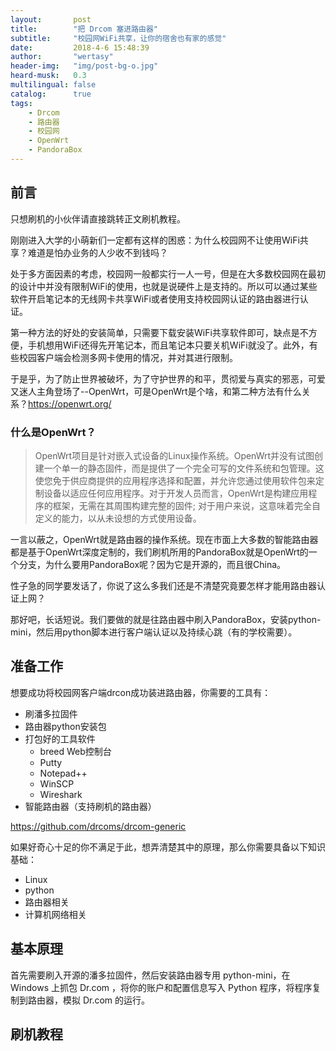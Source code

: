 ```yaml
---
layout:       post
title:        "把 Drcom 塞进路由器"
subtitle:     "校园网WiFi共享，让你的宿舍也有家的感觉"
date:         2018-4-6 15:48:39
author:       "wertasy"
header-img:   "img/post-bg-o.jpg"
heard-musk:   0.3
multilingual: false
catalog:      true
tags:
    - Drcom
    - 路由器
    - 校园网
    - OpenWrt
    - PandoraBox
---
```


## 前言
只想刷机的小伙伴请直接跳转正文刷机教程。

刚刚进入大学的小萌新们一定都有这样的困惑：为什么校园网不让使用WiFi共享？难道是怕办业务的人少收不到钱吗？

处于多方面因素的考虑，校园网一般都实行一人一号，但是在大多数校园网在最初的设计中并没有限制WiFi的使用，也就是说硬件上是支持的。所以可以通过某些软件开启笔记本的无线网卡共享WiFi或者使用支持校园网认证的路由器进行认证。

第一种方法的好处的安装简单，只需要下载安装WiFi共享软件即可，缺点是不方便，手机想用WiFi还得先开笔记本，而且笔记本只要关机WiFi就没了。此外，有些校园客户端会检测多网卡使用的情况，并对其进行限制。

于是乎，为了防止世界被破坏，为了守护世界的和平，贯彻爱与真实的邪恶，可爱又迷人主角登场了--OpenWrt，可是OpenWrt是个啥，和第二种方法有什么关系？https://openwrt.org/

### 什么是OpenWrt？
> OpenWrt项目是针对嵌入式设备的Linux操作系统。OpenWrt并没有试图创建一个单一的静态固件，而是提供了一个完全可写的文件系统和包管理。这使您免于供应商提供的应用程序选择和配置，并允许您通过使用软件包来定制设备以适应任何应用程序。对于开发人员而言，OpenWrt是构建应用程序的框架，无需在其周围构建完整的固件; 对于用户来说，这意味着完全自定义的能力，以从未设想的方式使用设备。

一言以蔽之，OpenWrt就是路由器的操作系统。现在市面上大多数的智能路由器都是基于OpenWrt深度定制的，我们刷机所用的PandoraBox就是OpenWrt的一个分支，为什么要用PandoraBox呢？因为它是开源的，而且很China。

性子急的同学要发话了，你说了这么多我们还是不清楚究竟要怎样才能用路由器认证上网？

那好吧，长话短说。我们要做的就是往路由器中刷入PandoraBox，安装python-mini，然后用python脚本进行客户端认证以及持续心跳（有的学校需要）。

## 准备工作

想要成功将校园网客户端drcon成功装进路由器，你需要的工具有：
 - 刷潘多拉固件
 - 路由器python安装包
 - 打包好的工具软件
   - breed Web控制台
   - Putty
   - Notepad++
   - WinSCP
   - Wireshark
 - 智能路由器（支持刷机的路由器）

 https://github.com/drcoms/drcom-generic

如果好奇心十足的你不满足于此，想弄清楚其中的原理，那么你需要具备以下知识基础：
 - Linux
 - python
 - 路由器相关
 - 计算机网络相关

## 基本原理
首先需要刷入开源的潘多拉固件，然后安装路由器专用 python-mini，在 Windows 上抓包 Dr.com ，将你的账户和配置信息写入 Python 程序，将程序复制到路由器，模拟 Dr.com 的运行。

## 刷机教程

